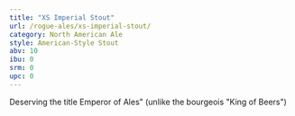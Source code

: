 ```yaml
---
title: "XS Imperial Stout"
url: /rogue-ales/xs-imperial-stout/
category: North American Ale
style: American-Style Stout
abv: 10
ibu: 0
srm: 0
upc: 0
---
```

Deserving the title Emperor of Ales" (unlike the bourgeois "King of Beers")
